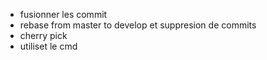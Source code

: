 - fusionner les commit
- rebase from master to develop et suppresion de commits
- cherry pick
- utiliset le cmd